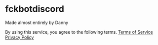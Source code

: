 # fckbotdiscord
Made almost entirely by Danny

By using this service, you agree to the following terms. [Terms of Service](https://fuck.gaming.sexy/tos.html) [Privacy Policy](https://fuck.gaming.sexy/privacypolicy.html)
